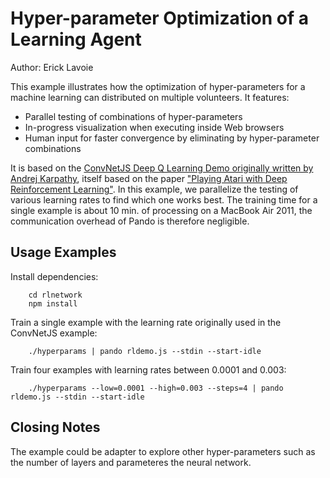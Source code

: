 # Hyper-parameter Optimization of a Learning Agent

Author: Erick Lavoie

This example illustrates how the optimization of hyper-parameters for a machine learning can distributed on multiple volunteers. It features:

* Parallel testing of combinations of hyper-parameters
* In-progress visualization when executing inside Web browsers
* Human input for faster convergence by eliminating by hyper-parameter combinations

It is based on the [ConvNetJS Deep Q Learning Demo originally written by Andrej Karpathy](https://cs.stanford.edu/people/karpathy/convnetjs/demo/rldemo.html), itself based on the paper ["Playing Atari with Deep Reinforcement Learning"](http://arxiv.org/pdf/1312.5602v1.pdf). In this example, we parallelize the testing of various learning rates to find which one works best. The training time for a single example is about 10 min. of processing on a MacBook Air 2011, the communication overhead of Pando is therefore negligible.

## Usage Examples

Install dependencies:
````
    cd rlnetwork
    npm install
````

Train a single example with the learning rate originally used in the ConvNetJS example:

````
    ./hyperparams | pando rldemo.js --stdin --start-idle
````

Train four examples with learning rates between 0.0001 and 0.003:

````
    ./hyperparams --low=0.0001 --high=0.003 --steps=4 | pando rldemo.js --stdin --start-idle
````

## Closing Notes

The example could be adapter to explore other hyper-parameters such as the number of layers and parameteres the neural network.

